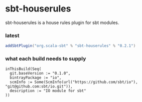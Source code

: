 sbt-houserules
==============

sbt-houserules is a house rules plugin for sbt modules.

### latest

```scala
addSbtPlugin("org.scala-sbt" % "sbt-houserules" % "0.2.1")
```

### what each build needs to supply

```
inThisBuild(Seq(
  git.baseVersion := "0.1.0",
  bintrayPackage := "io",
  scmInfo := Some(ScmInfo(url("https://github.com/sbt/io"), "git@github.com:sbt/io.git")),
  description := "IO module for sbt"
))
```
